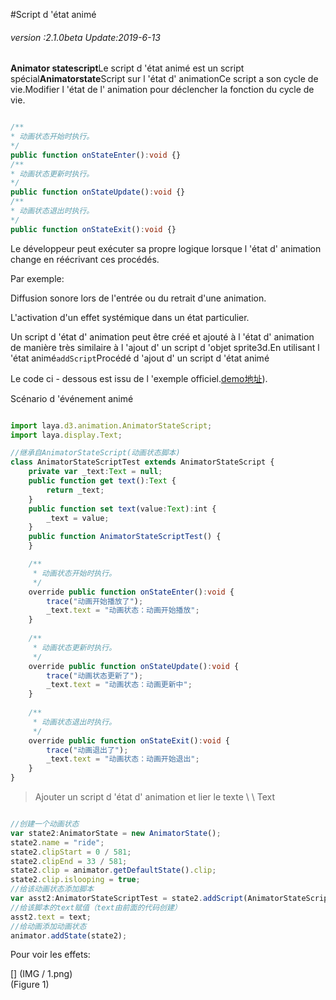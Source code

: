 #Script d 'état animé

###### *version :2.1.0beta   Update:2019-6-13*

​**Animator statescript**Le script d 'état animé est un script spécial**Animatorstate**Script sur l 'état d' animationCe script a son cycle de vie.Modifier l 'état de l' animation pour déclencher la fonction du cycle de vie.


```typescript

/**
* 动画状态开始时执行。
*/
public function onStateEnter():void {}
/**
* 动画状态更新时执行。
*/
public function onStateUpdate():void {}
/**
* 动画状态退出时执行。
*/
public function onStateExit():void {}
```


Le développeur peut exécuter sa propre logique lorsque l 'état d' animation change en réécrivant ces procédés.

Par exemple:

Diffusion sonore lors de l'entrée ou du retrait d'une animation.

L'activation d'un effet systémique dans un état particulier.

Un script d 'état d' animation peut être créé et ajouté à l 'état d' animation de manière très similaire à l 'ajout d' un script d 'objet sprite3d.En utilisant l 'état animé`addScript`Procédé d 'ajout d' un script d 'état animé

Le code ci - dessous est issu de l 'exemple officiel.[demo地址](https://layaair.ldc.layabox.com/demo2/?language=ch&category=3d&group=Animation3D&name=AnimatorStateScriptDemo)).

Scénario d 'événement animé


```typescript

import laya.d3.animation.AnimatorStateScript;
import laya.display.Text;

//继承自AnimatorStateScript(动画状态脚本)
class AnimatorStateScriptTest extends AnimatorStateScript {
	private var _text:Text = null;
	public function get text():Text {
		return _text;
	}
	public function set text(value:Text):int {
		_text = value;
	}
	public function AnimatorStateScriptTest() {
	}

	/**
	 * 动画状态开始时执行。
	 */
	override public function onStateEnter():void {
		trace("动画开始播放了");
		_text.text = "动画状态：动画开始播放";
	}
	
	/**
	 * 动画状态更新时执行。
	 */
	override public function onStateUpdate():void {
		trace("动画状态更新了");
		_text.text = "动画状态：动画更新中";
	}
	
	/**
	 * 动画状态退出时执行。
	 */
	override public function onStateExit():void {
		trace("动画退出了");
		_text.text = "动画状态：动画开始退出";
	}
}
```


> Ajouter un script d 'état d' animation et lier le texte \ \ Text


```typescript

//创建一个动画状态
var state2:AnimatorState = new AnimatorState();
state2.name = "ride";
state2.clipStart = 0 / 581;
state2.clipEnd = 33 / 581;
state2.clip = animator.getDefaultState().clip;
state2.clip.islooping = true;
//给该动画状态添加脚本
var asst2:AnimatorStateScriptTest = state2.addScript(AnimatorStateScriptTest);
//给该脚本的text赋值（text由前面的代码创建）
asst2.text = text;
//给动画添加动画状态
animator.addState(state2);
```


Pour voir les effets:

[] (IMG / 1.png) <br > (Figure 1)